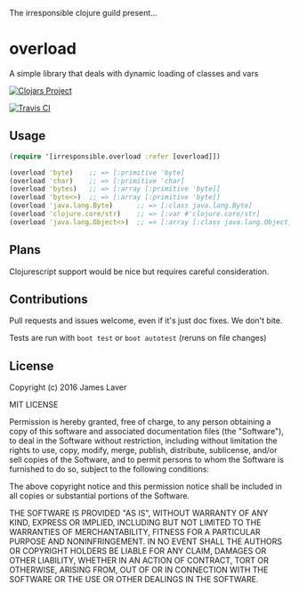 The irresponsible clojure guild present...

# overload

A simple library that deals with dynamic loading of classes and vars

[![Clojars Project](https://img.shields.io/clojars/v/irresponsible/overload.svg)](https://clojars.org/irresponsible/overload)

[![Travis CI](https://travis-ci.org/irresponsible/overload.svg?branch=master)](https://travis-ci.org/irresponsible/overload)

## Usage

```clojure
(require '[irresponsible.overload :refer [overload]])

(overload 'byte)    ;; => [:primitive 'byte]
(overload 'char)    ;; => [:primitive 'char]
(overload 'bytes)   ;; => [:array [:primitive 'byte]]
(overload 'byte<>)  ;; => [:array [:primitive 'byte]]
(overload 'java.lang.Byte)      ;; => [:class java.lang.Byte]
(overload 'clojure.core/str)    ;; => [:var #'clojure.core/str]
(overload 'java.lang.Object<>)  ;; => [:array [:class java.lang.Object]]
```

## Plans

Clojurescript support would be nice but requires careful consideration.

## Contributions

Pull requests and issues welcome, even if it's just doc fixes. We don't bite.

Tests are run with `boot test` or `boot autotest` (reruns on file changes)

## License

Copyright (c) 2016 James Laver

MIT LICENSE

Permission is hereby granted, free of charge, to any person obtaining a copy of this software and associated documentation files (the "Software"), to deal in the Software without restriction, including without limitation the rights to use, copy, modify, merge, publish, distribute, sublicense, and/or sell copies of the Software, and to permit persons to whom the Software is furnished to do so, subject to the following conditions:

The above copyright notice and this permission notice shall be included in all copies or substantial portions of the Software.

THE SOFTWARE IS PROVIDED "AS IS", WITHOUT WARRANTY OF ANY KIND, EXPRESS OR IMPLIED, INCLUDING BUT NOT LIMITED TO THE WARRANTIES OF MERCHANTABILITY, FITNESS FOR A PARTICULAR PURPOSE AND NONINFRINGEMENT. IN NO EVENT SHALL THE AUTHORS OR COPYRIGHT HOLDERS BE LIABLE FOR ANY CLAIM, DAMAGES OR OTHER LIABILITY, WHETHER IN AN ACTION OF CONTRACT, TORT OR OTHERWISE, ARISING FROM, OUT OF OR IN CONNECTION WITH THE SOFTWARE OR THE USE OR OTHER DEALINGS IN THE SOFTWARE.


